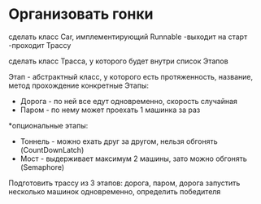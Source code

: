 # Организовать гонки

сделать класс Car, имплементирующий Runnable
-выходит на старт
-проходит Трассу

сделать класс Трасса, у которого будет внутри список Этапов

Этап - абстрактный класс, у которого есть протяженность, название, метод прохождение
конкретные Этапы:

- Дорога - по ней все едут одновременно, скорость случайная
- Паром - по нему может проехать 1 машинка за раз

*опциональные этапы:

- Тоннель - можно ехать друг за другом, нельзя обгонять    (CountDownLatch)
- Мост - выдерживает максимум 2 машины, зато можно обгонять    (Semaphore)

Подготовить трассу из 3 этапов: дорога, паром, дорога
запустить несколько машинок одновременно, определить победителя